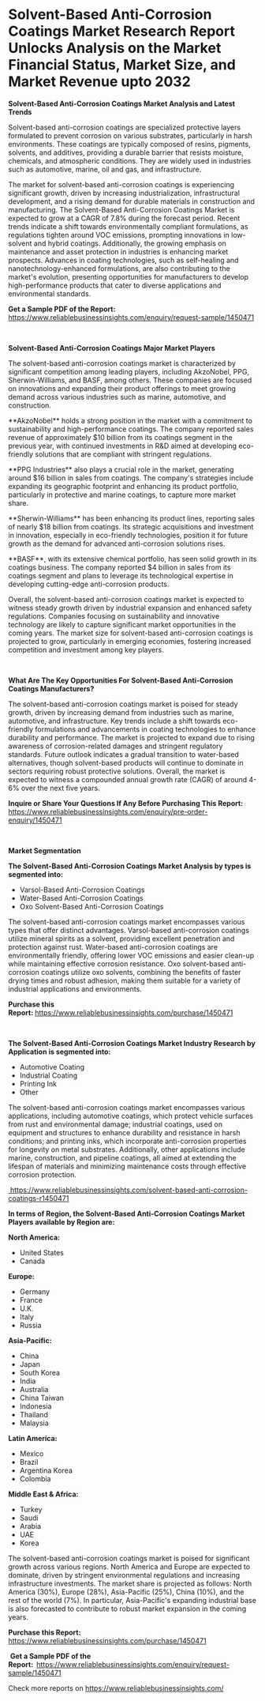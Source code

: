 <p><h1>Solvent-Based Anti-Corrosion Coatings Market Research Report Unlocks Analysis on the Market Financial Status, Market Size, and Market Revenue upto 2032</h1></p><p><strong>Solvent-Based Anti-Corrosion Coatings Market Analysis and Latest Trends</strong></p>
<p><p>Solvent-based anti-corrosion coatings are specialized protective layers formulated to prevent corrosion on various substrates, particularly in harsh environments. These coatings are typically composed of resins, pigments, solvents, and additives, providing a durable barrier that resists moisture, chemicals, and atmospheric conditions. They are widely used in industries such as automotive, marine, oil and gas, and infrastructure.</p><p>The market for solvent-based anti-corrosion coatings is experiencing significant growth, driven by increasing industrialization, infrastructural development, and a rising demand for durable materials in construction and manufacturing. The Solvent-Based Anti-Corrosion Coatings Market is expected to grow at a CAGR of 7.8% during the forecast period. Recent trends indicate a shift towards environmentally compliant formulations, as regulations tighten around VOC emissions, prompting innovations in low-solvent and hybrid coatings. Additionally, the growing emphasis on maintenance and asset protection in industries is enhancing market prospects. Advances in coating technologies, such as self-healing and nanotechnology-enhanced formulations, are also contributing to the market's evolution, presenting opportunities for manufacturers to develop high-performance products that cater to diverse applications and environmental standards.</p></p>
<p><strong>Get a Sample PDF of the Report:&nbsp;</strong> <a href="https://www.reliablebusinessinsights.com/enquiry/request-sample/1450471?utm_campaign=3385&utm_medium=2&utm_source=Github&utm_content=ia&utm_term=03042025&utm_id=solvent-based-anti-corrosion-coatings">https://www.reliablebusinessinsights.com/enquiry/request-sample/1450471</a></p>
<p>&nbsp;</p>
<p><strong>Solvent-Based Anti-Corrosion Coatings Major Market Players</strong></p>
<p><p>The solvent-based anti-corrosion coatings market is characterized by significant competition among leading players, including AkzoNobel, PPG, Sherwin-Williams, and BASF, among others. These companies are focused on innovations and expanding their product offerings to meet growing demand across various industries such as marine, automotive, and construction.</p><p>**AkzoNobel** holds a strong position in the market with a commitment to sustainability and high-performance coatings. The company reported sales revenue of approximately $10 billion from its coatings segment in the previous year, with continued investments in R&D aimed at developing eco-friendly solutions that are compliant with stringent regulations.</p><p>**PPG Industries** also plays a crucial role in the market, generating around $16 billion in sales from coatings. The company's strategies include expanding its geographic footprint and enhancing its product portfolio, particularly in protective and marine coatings, to capture more market share.</p><p>**Sherwin-Williams** has been enhancing its product lines, reporting sales of nearly $18 billion from coatings. Its strategic acquisitions and investment in innovation, especially in eco-friendly technologies, position it for future growth as the demand for advanced anti-corrosion solutions rises.</p><p>**BASF**, with its extensive chemical portfolio, has seen solid growth in its coatings business. The company reported $4 billion in sales from its coatings segment and plans to leverage its technological expertise in developing cutting-edge anti-corrosion products.</p><p>Overall, the solvent-based anti-corrosion coatings market is expected to witness steady growth driven by industrial expansion and enhanced safety regulations. Companies focusing on sustainability and innovative technology are likely to capture significant market opportunities in the coming years. The market size for solvent-based anti-corrosion coatings is projected to grow, particularly in emerging economies, fostering increased competition and investment among key players.</p></p>
<p>&nbsp;</p>
<p><strong>What Are The Key Opportunities For Solvent-Based Anti-Corrosion Coatings Manufacturers?</strong></p>
<p><p>The solvent-based anti-corrosion coatings market is poised for steady growth, driven by increasing demand from industries such as marine, automotive, and infrastructure. Key trends include a shift towards eco-friendly formulations and advancements in coating technologies to enhance durability and performance. The market is projected to expand due to rising awareness of corrosion-related damages and stringent regulatory standards. Future outlook indicates a gradual transition to water-based alternatives, though solvent-based products will continue to dominate in sectors requiring robust protective solutions. Overall, the market is expected to witness a compounded annual growth rate (CAGR) of around 4-6% over the next five years.</p></p>
<p><strong>Inquire or Share Your Questions If Any Before Purchasing This Report:</strong> <a href="https://www.reliablebusinessinsights.com/enquiry/pre-order-enquiry/1450471?utm_campaign=3385&utm_medium=2&utm_source=Github&utm_content=ia&utm_term=03042025&utm_id=solvent-based-anti-corrosion-coatings">https://www.reliablebusinessinsights.com/enquiry/pre-order-enquiry/1450471</a></p>
<p>&nbsp;</p>
<p><strong>Market Segmentation</strong></p>
<p><strong>The Solvent-Based Anti-Corrosion Coatings Market Analysis by types is segmented into:</strong></p>
<p><ul><li>Varsol-Based Anti-Corrosion Coatings</li><li>Water-Based Anti-Corrosion Coatings</li><li>Oxo Solvent-Based Anti-Corrosion Coatings</li></ul></p>
<p><p>The solvent-based anti-corrosion coatings market encompasses various types that offer distinct advantages. Varsol-based anti-corrosion coatings utilize mineral spirits as a solvent, providing excellent penetration and protection against rust. Water-based anti-corrosion coatings are environmentally friendly, offering lower VOC emissions and easier clean-up while maintaining effective corrosion resistance. Oxo solvent-based anti-corrosion coatings utilize oxo solvents, combining the benefits of faster drying times and robust adhesion, making them suitable for a variety of industrial applications and environments.</p></p>
<p><strong>Purchase this Report:&nbsp;</strong><a href="https://www.reliablebusinessinsights.com/purchase/1450471?utm_campaign=3385&utm_medium=2&utm_source=Github&utm_content=ia&utm_term=03042025&utm_id=solvent-based-anti-corrosion-coatings">https://www.reliablebusinessinsights.com/purchase/1450471</a></p>
<p>&nbsp;</p>
<p><strong>The Solvent-Based Anti-Corrosion Coatings Market Industry Research by Application is segmented into:</strong></p>
<p><ul><li>Automotive Coating</li><li>Industrial Coating</li><li>Printing Ink</li><li>Other</li></ul></p>
<p><p>The solvent-based anti-corrosion coatings market encompasses various applications, including automotive coatings, which protect vehicle surfaces from rust and environmental damage; industrial coatings, used on equipment and structures to enhance durability and resistance in harsh conditions; and printing inks, which incorporate anti-corrosion properties for longevity on metal substrates. Additionally, other applications include marine, construction, and pipeline coatings, all aimed at extending the lifespan of materials and minimizing maintenance costs through effective corrosion protection.</p></p>
<p><a href="https://www.reliablebusinessinsights.com/solvent-based-anti-corrosion-coatings-r1450471?utm_campaign=3385&utm_medium=2&utm_source=Github&utm_content=ia&utm_term=03042025&utm_id=solvent-based-anti-corrosion-coatings">&nbsp;https://www.reliablebusinessinsights.com/solvent-based-anti-corrosion-coatings-r1450471</a></p>
<p><strong>In terms of Region, the Solvent-Based Anti-Corrosion Coatings Market Players available by Region are:</strong></p>
<p>
    <p> <strong> North America: </strong>
        <ul>
            <li>United States</li>
            <li>Canada</li>
        </ul>
        </p> 
    <p> <strong> Europe: </strong>
        <ul>
            <li>Germany</li>
            <li>France</li>
            <li>U.K.</li>
            <li>Italy</li>
            <li>Russia</li>
        </ul>
        </p> 
    <p> <strong> Asia-Pacific: </strong>
        <ul>
            <li>China</li>
            <li>Japan</li>
            <li>South Korea</li>
            <li>India</li>
            <li>Australia</li>
            <li>China Taiwan</li>
            <li>Indonesia</li>
            <li>Thailand</li>
            <li>Malaysia</li>
        </ul>
        </p> 
    <p> <strong> Latin America: </strong>
        <ul>
            <li>Mexico</li>
            <li>Brazil</li>
            <li>Argentina Korea</li>
            <li>Colombia</li>
        </ul>
        </p> 
    <p> <strong> Middle East & Africa: </strong>
        <ul>
            <li>Turkey</li>
            <li>Saudi</li>
            <li>Arabia</li>
            <li>UAE</li>
            <li>Korea</li>
        </ul>
    </p>
    </p>
<p><p>The solvent-based anti-corrosion coatings market is poised for significant growth across various regions. North America and Europe are expected to dominate, driven by stringent environmental regulations and increasing infrastructure investments. The market share is projected as follows: North America (30%), Europe (28%), Asia-Pacific (25%), China (10%), and the rest of the world (7%). In particular, Asia-Pacific's expanding industrial base is also forecasted to contribute to robust market expansion in the coming years.</p></p>
<p><strong>Purchase this Report: </strong><a href="https://www.reliablebusinessinsights.com/purchase/1450471?utm_campaign=3385&utm_medium=2&utm_source=Github&utm_content=ia&utm_term=03042025&utm_id=solvent-based-anti-corrosion-coatings">https://www.reliablebusinessinsights.com/purchase/1450471</a></p>
<p>&nbsp;<strong>Get a Sample PDF of the Report:&nbsp;&nbsp;</strong><a href="https://www.reliablebusinessinsights.com/enquiry/request-sample/1450471?utm_campaign=3385&utm_medium=2&utm_source=Github&utm_content=ia&utm_term=03042025&utm_id=solvent-based-anti-corrosion-coatings">https://www.reliablebusinessinsights.com/enquiry/request-sample/1450471</a></p>
<p><strong></strong></p>
<p>Check more reports on <a href="https://www.reliablebusinessinsights.com/?utm_campaign=3385&utm_medium=2&utm_source=Github&utm_content=ia&utm_term=03042025&utm_id=solvent-based-anti-corrosion-coatings">https://www.reliablebusinessinsights.com/</a></p>